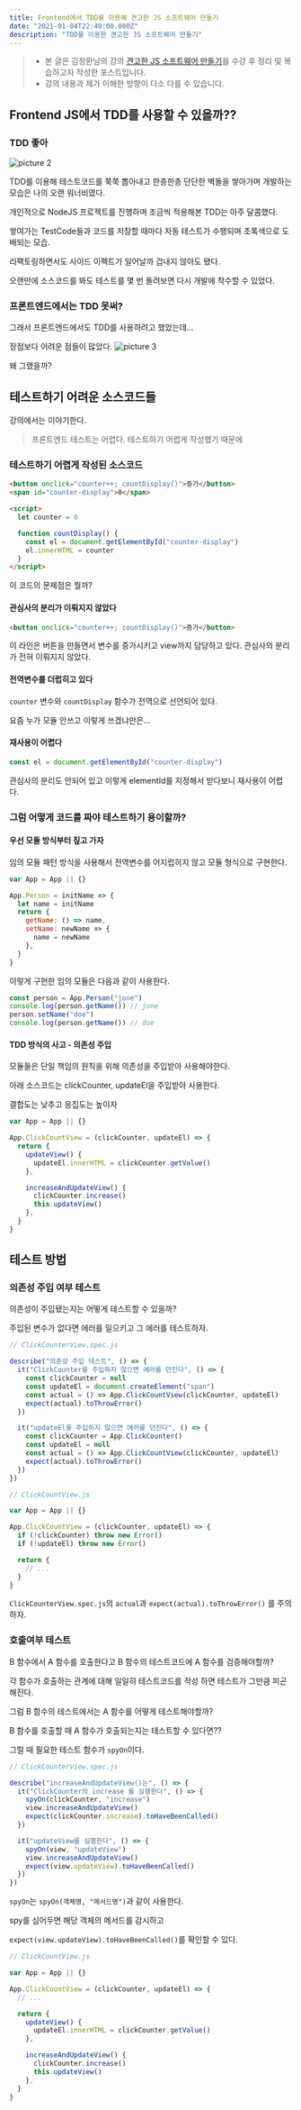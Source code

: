 ```yaml
---
title: Frontend에서 TDD를 이용해 견고한 JS 소프트웨어 만들기
date: "2021-01-04T22:40:00.000Z"
description: "TDD를 이용한 견고한 JS 소프트웨어 만들기"
---
```


> - 본 글은 김정환님의 강의 [견고한 JS 소프트웨어 만들기](https://www.inflearn.com/course/tdd-%EA%B2%AC%EA%B3%A0%ED%95%9C-%EC%86%8C%ED%94%84%ED%8A%B8%EC%9B%A8%EC%96%B4-%EB%A7%8C%EB%93%A4%EA%B8%B0/)를 수강 후 정리 및 복습하고자 작성한 포스트입니다.
> - 강의 내용과 제가 이해한 방향이 다소 다를 수 있습니다.

## Frontend JS에서 TDD를 사용할 수 있을까??

### TDD 좋아

![picture 2](https://i.imgur.com/RGDP6st.png)

TDD를 이용해 테스트코드를 쭉쭉 뽑아내고 한층한층 단단한 벽돌을 쌓아가며 개발하는 모습은 나의 오랜 워너비였다.

개인적으로 NodeJS 프로젝트를 진행하며 조금씩 적용해본 TDD는 아주 달콤했다.

쌓여가는 TestCode들과 코드를 저장할 때마다 자동 테스트가 수행되며 초록색으로 도배되는 모습.

리팩토링하면서도 사이드 이펙트가 일어날까 겁내지 않아도 됐다.

오랜만에 소스코드를 봐도 테스트를 몇 번 돌려보면 다시 개발에 착수할 수 있었다.

### 프론트엔드에서는 TDD 못써?

그래서 프론트엔드에서도 TDD를 사용하려고 했었는데...

장점보다 어려운 점들이 많았다.
![picture 3](https://i.imgur.com/Ad48gL6.png)

왜 그랬을까?

## 테스트하기 어려운 소스코드들

강의에서는 이야기한다.

> 프론트엔드 테스트는 어렵다.
> 테스트하기 어렵게 작성했기 때문에

### 테스트하기 어렵게 작성된 소스코드

```html
<button onclick="counter++; countDisplay()">증가</button>
<span id="counter-display">0</span>

<script>
  let counter = 0

  function countDisplay() {
    const el = document.getElementById("counter-display")
    el.innerHTML = counter
  }
</script>
```

이 코드의 문제점은 뭘까?

#### 관심사의 분리가 이뤄지지 않았다

```html
<button onclick="counter++; countDisplay()">증가</button>
```

이 라인은 버튼을 만들면서 변수를 증가시키고 view까지 담당하고 있다.
관심사의 분리가 전혀 이뤄지지 않았다.

#### 전역변수를 더럽히고 있다

`counter` 변수와 `countDisplay` 함수가 전역으로 선언되어 있다.

요즘 누가 모듈 안쓰고 이렇게 쓰겠냐만은...

#### 재사용이 어렵다

```js
const el = document.getElementById("counter-display")
```

관심사의 분리도 안되어 있고 이렇게 elementId를 지정해서 받다보니 재사용이 어렵다.

### 그럼 어떻게 코드를 짜야 테스트하기 용이할까?

#### 우선 모듈 방식부터 짚고 가자

임의 모듈 패턴 방식을 사용해서 전역변수를 어지럽히지 않고 모듈 형식으로 구현한다.

```js
var App = App || {}

App.Person = initName => {
  let name = initName
  return {
    getName: () => name,
    setName: newName => {
      name = newName
    },
  }
}
```

이렇게 구현한 임의 모듈은 다음과 같이 사용한다.

```js
const person = App.Person("jone")
console.log(person.getName()) // jone
person.setName("doe")
console.log(person.getName()) // doe
```

#### TDD 방식의 사고 - 의존성 주입

모듈들은 단일 책임의 원칙을 위해 의존성을 주입받아 사용해야한다.

아래 소스코드는 clickCounter, updateEl을 주입받아 사용한다.

결합도는 낮추고 응집도는 높이자

```js
var App = App || {}

App.ClickCountView = (clickCounter, updateEl) => {
  return {
    updateView() {
      updateEl.innerHTML = clickCounter.getValue()
    },

    increaseAndUpdateView() {
      clickCounter.increase()
      this.updateView()
    },
  }
}
```

## 테스트 방법

### 의존성 주입 여부 테스트

의존성이 주입됐는지는 어떻게 테스트할 수 있을까?

주입된 변수가 없다면 에러를 일으키고 그 에러를 테스트하자.

```js
// ClickCounterView.spec.js

describe("의존성 주입 테스트", () => {
  it("ClickCounter를 주입하지 않으면 에러를 던진다", () => {
    const clickCounter = null
    const updateEl = document.createElement("span")
    const actual = () => App.ClickCountView(clickCounter, updateEl)
    expect(actual).toThrowError()
  })

  it("updateEl를 주입하지 않으면 에러를 던진다", () => {
    const clickCounter = App.ClickCounter()
    const updateEl = null
    const actual = () => App.ClickCountView(clickCounter, updateEl)
    expect(actual).toThrowError()
  })
})
```

```js
// ClickCountView.js

var App = App || {}

App.ClickCountView = (clickCounter, updateEl) => {
  if (!clickCounter) throw new Error()
  if (!updateEl) throw new Error()

  return {
    // ...
  }
}
```

`ClickCounterView.spec.js`의 `actual`과 `expect(actual).toThrowError()` 를 주의하자.

### 호출여부 테스트

B 함수에서 A 함수를 호출한다고 B 함수의 테스트코드에 A 함수를 검증해야할까?

각 함수가 호출하는 관계에 대해 일일히 테스트코드를 작성 하면 테스트가 그만큼 피곤해진다.

그럼 B 함수의 테스트에서는 A 함수를 어떻게 테스트해야할까?

B 함수를 호출할 때 A 함수가 호출되는지는 테스트할 수 있다면??

그럴 때 필요한 테스트 함수가 `spyOn`이다.

```js
// ClickCounterView.spec.js

describe("increaseAndUpdateView()는", () => {
  it("ClickCounter의 increase 를 실행한다", () => {
    spyOn(clickCounter, "increase")
    view.increaseAndUpdateView()
    expect(clickCounter.increase).toHaveBeenCalled()
  })

  it("updateView를 실행한다", () => {
    spyOn(view, "updateView")
    view.increaseAndUpdateView()
    expect(view.updateView).toHaveBeenCalled()
  })
})
```

`spyOn`는 `spyOn(객체명, "메서드명")`과 같이 사용한다.

spy를 심어두면 해당 객체의 메서드를 감시하고

`expect(view.updateView).toHaveBeenCalled()`를 확인할 수 있다.

```js
// ClickCountView.js

var App = App || {}

App.ClickCountView = (clickCounter, updateEl) => {
  // ...

  return {
    updateView() {
      updateEl.innerHTML = clickCounter.getValue()
    },

    increaseAndUpdateView() {
      clickCounter.increase()
      this.updateView()
    },
  }
}
```
